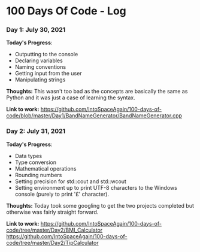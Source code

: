 # 100 Days Of Code - Log

### Day 1: July 30, 2021

**Today's Progress**:
* Outputting to the console
* Declaring variables
* Naming conventions
* Getting input from the user
* Manipulating strings

**Thoughts:** This wasn't too bad as the concepts are basically the same as Python and it was just a case of learning the syntax.

**Link to work:** https://github.com/IntoSpaceAgain/100-days-of-code/blob/master/Day1/BandNameGenerator/BandNameGenerator.cpp

### Day 2: July 31, 2021

**Today's Progress**:
* Data types
* Type conversion
* Mathematical operations
* Rounding numbers
* Setting precision for std::cout and std::wcout
* Setting environment up to print UTF-8 characters to the Windows console (purely to print '£' character).

**Thoughts:** Today took some googling to get the two projects completed but otherwise was fairly straight forward.

**Link to work:** https://github.com/IntoSpaceAgain/100-days-of-code/tree/master/Day2/BMI_Calculator
                  https://github.com/IntoSpaceAgain/100-days-of-code/tree/master/Day2/TipCalculator
